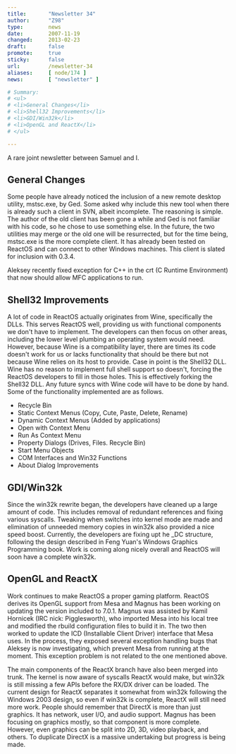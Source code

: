 ```yaml
---
title:       "Newsletter 34"
author:      "Z98"
type:        news
date:        2007-11-19
changed:     2013-02-23
draft:       false
promote:     true
sticky:      false
url:         /newsletter-34
aliases:     [ node/174 ]
news:        [ "newsletter" ]

# Summary:
# <ul>
# <li>General Changes</li>
# <li>Shell32 Improvements</li>
# <li>GDI/Win32k</li>
# <li>OpenGL and ReactX</li>
# </ul>

---
```

<p>
A rare joint newsletter between Samuel and I.
</p>
<h2>General Changes</h2>
<p>
Some people have already noticed the inclusion of a new remote desktop utility, mstsc.exe, by Ged.  Some asked why include this new tool when there is already such a client in SVN, albeit incomplete.  The reasoning is simple.  The author of the old client has been gone a while and Ged is not familiar with his code, so he chose to use something else.  In the future, the two utilities may merge or the old one will be resurrected, but for the time being, mstsc.exe is the more complete client.  It has already been tested on ReactOS and can connect to other Windows machines.  This client is slated for inclusion with 0.3.4.
</p>
<p>
Aleksey recently fixed exception for C++ in the crt (C Runtime Environment) that now should allow MFC applications to run.<br />
</p>
<h2>Shell32 Improvements</h2>
<p>
A lot of code in ReactOS actually originates from Wine, specifically the DLLs.  This serves ReactOS well, providing us with functional components we don&#39;t have to implement.  The developers can then focus on other areas, including the lower level plumbing an operating system would need.  However, because Wine is a compatibility layer, there are times its code doesn&#39;t work for us or lacks functionality that should be there but not because Wine relies on its host to provide.  Case in point is the Shell32 DLL.  Wine has no reason to implement full shell support so doesn&#39;t, forcing the ReactOS developers to fill in those holes. This is effectively forking the Shell32 DLL.  Any future syncs with Wine code will have to be done by hand. Some of the functionality implemented are as follows.
</p>
<ul>
	<li>Recycle Bin</li>
	<li>Static Context Menus (Copy, Cute, Paste, Delete, Rename)</li>
	<li>Dynamic Context Menus (Added by applications)</li>
	<li>Open with Context Menu</li>
	<li>Run As Context Menu</li>
	<li>Property Dialogs (Drives, Files. Recycle Bin)</li>
	<li>Start Menu Objects</li>
	<li>COM Interfaces and Win32 Functions</li>
	<li>About Dialog Improvements</li>
</ul>
<h2>GDI/Win32k</h2>
<p>
Since the win32k rewrite began, the developers have cleaned up a large amount of code.  This includes removal of redundant references and fixing various syscalls.  Tweaking when switches into kernel mode are made and elimination of unneeded memory copies in win32k also provided a nice speed boost.  Currently, the developers are fixing upt he _DC structure, following the design described in Feng Yuan&#39;s Windows Graphics Programming book.  Work is coming along nicely overall and ReactOS will soon have a complete win32k. 
</p>
<h2>OpenGL and ReactX</h2>
<p>
Work continues to make ReactOS a proper gaming platform.  ReactOS derives its OpenGL support from Mesa and Magnus has been working on updating the version included to 7.0.1.  Magnus was assisted by Kamil Hornicek (IRC nick: Pigglesworth), who imported Mesa into his local tree and modified the rbuild configuration files to build it in.  The two then worked to update the ICD (Installable Client Driver) interface that Mesa uses.  In the process, they exposed several exception handling bugs that Aleksey is now investigating, which prevent Mesa from running at the moment.  This exception problem is not related to the one mentioned above.<br />
</p>
<p>
The main components of the ReactX branch have also been merged into trunk.  The kernel is now aware of syscalls ReactX would make, but win32k is still missing a few APIs before the RX/DX driver can be loaded.  The current design for ReactX separates it somewhat from win32k following the Windows 2003 design, so even if win32k is complete, ReactX will still need more work.  People should remember that DirectX is more than just graphics.  It has network, user I/O, and audio support.  Magnus has been focusing on graphics mostly, so that component is more complete.  However, even graphics can be split into 2D, 3D, video playback, and others.  To duplicate DirectX is a massive undertaking but progress is being made.
</p>

